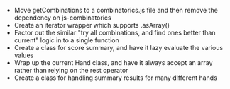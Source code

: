 * Move getCombinations to a combinatorics.js file and then remove the dependency on js-combinatorics
* Create an iterator wrapper which supports .asArray()
* Factor out the similar "try all combinations, and find ones better than current" logic in to a single function
* Create a class for score summary, and have it lazy evaluate the various values
* Wrap up the current Hand class, and have it always accept an array rather than relying on the rest operator
* Create a class for handling summary results for many different hands